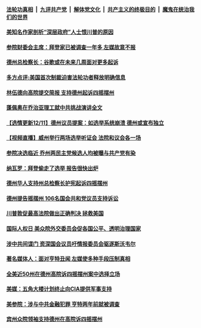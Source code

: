 

####  [法轮功真相](../../../../basic/blob/master/README.md?t=12120531) &nbsp;|&nbsp; [九评共产党](../../../../9ping.md/blob/master/README.md?t=12120531) &nbsp;|&nbsp; [解体党文化](../../../../jtdwh.md/blob/master/README.md?t=12120531)  &nbsp;|&nbsp; [共产主义的终极目的](../../../../gczydzjmd.md/blob/master/README.md?t=12120531) &nbsp;|&nbsp; [魔鬼在统治我们的世界](../../../../mgztzwmdsj.md/blob/master/README.md?t=12120531) 

#### [美知名作家剖析“深层政府”人士恨川普的原因](../pages/soh6/452722.md?t=12120531) 
#### [参院财委会主席：拜登家已被调查一年多 左媒故意不报](../pages/soh6/452713.md?t=12120531) 
#### [德州总检察长：谷歌或在未来几周面对更多起诉](../pages/soh6/452680.md?t=12120531) 
#### [多方点评:美国首次制裁迫害法轮功者释放明确信息](../pages/soh6/452701.md?t=12120531) 
#### [林伍德向高院提交简报 支持德州起诉四摇摆州](../pages/soh6/452668.md?t=12120531) 
#### [蓬佩奥在乔治亚理工就中共挑战演讲全文](../pages/soh6/452638.md?t=12120531) 
#### [【选情更新12/11】德州议员提案：如选举系统崩溃 德州或宣布独立](../pages/soh6/452623.md?t=12120531) 
#### [【视频直播】威州举行两场选举听证会 法院和议会各一场](../pages/soh6/452635.md?t=12120531) 
#### [参院决选临近 乔州两民主党候选人均被曝与共产党有染](../pages/soh6/452626.md?t=12120531) 
#### [纳瓦罗：拜登偷走了选举 报告很快出炉](../pages/soh6/452605.md?t=12120531) 
#### [德州华人支持州总检察长护宪起诉四摇摆州](../pages/soh6/452539.md?t=12120531) 
#### [德州提告摇摆州 106名国会共和党议员支持诉讼](../pages/soh6/452509.md?t=12120531) 
#### [川普敦促最高法院做出正确判决 拯救美国](../pages/soh6/452527.md?t=12120531) 
#### [国际人权日 美众院外交委员会促各国公平、透明治理国家](../pages/soh6/452494.md?t=12120531) 
#### [涉中共间谍门 资深国会议员吁情报委员会驱逐斯沃韦尔](../pages/soh6/452434.md?t=12120531) 
#### [著名媒体人：面对亨特丑闻 左媒使多种手段压制真相](../pages/soh6/452464.md?t=12120531) 
#### [全美近50州在德州高院诉四摇摆州案中选择立场](../pages/soh6/452455.md?t=12120531) 
#### [美媒：五角大楼计划终止向CIA提供军事支持](../pages/soh6/452446.md?t=12120531) 
#### [美参院：涉与中共金融犯罪 亨特两年前就被调查](../pages/soh6/452449.md?t=12120531) 
#### [宾州众院领袖支持德州在高院诉四摇摆州](../pages/soh6/452404.md?t=12120531) 
